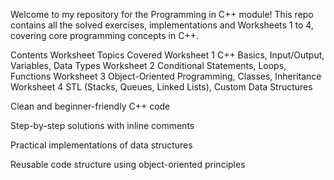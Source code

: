 Welcome to my repository for the Programming in C++ module!
This repo contains all the solved exercises, implementations and Worksheets 1 to 4, covering core programming concepts in C++.

 Contents
Worksheet	Topics Covered
Worksheet 1	C++ Basics, Input/Output, Variables, Data Types
Worksheet 2	Conditional Statements, Loops, Functions
Worksheet 3	Object-Oriented Programming, Classes, Inheritance
Worksheet 4	STL (Stacks, Queues, Linked Lists), Custom Data Structures


Clean and beginner-friendly C++ code 

Step-by-step solutions with inline comments

Practical implementations of data structures

Reusable code structure using object-oriented principles




